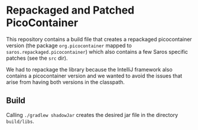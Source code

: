 # Repackaged and Patched PicoContainer

This repository contains a build file that creates a repackaged picocontainer version
(the package `org.picocontainer` mapped to `saros.repackaged.picocontainer`) which
also contains a few Saros specific patches (see the `src` dir).

We had to repackage the library because the IntelliJ framework also contains a
picocontainer version and we wanted to avoid the issues that arise from having
both versions in the classpath.

## Build

Calling `./gradlew shadowJar` creates the desired jar file in the directory `build/libs`.
